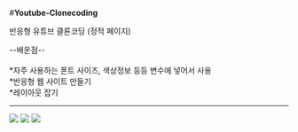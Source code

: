 #**Youtube-Clonecoding**

반응형 유튜브 클론코딩 (정적 페이지)


--배운점--<br><br>
*자주 사용하는 폰트 사이즈, 색상정보 등등 변수에 넣어서 사용<br>
*반응형 웹 사이트 만들기<br>
*레이아웃 잡기<br>





---
<img src="https://img.shields.io/badge/CSS-1572B6?style=flat-square&logo=CSS&logoColor=black"/>
<img src="https://img.shields.io/badge/HTML5-E34F26?style=flat-square&logo=HTML5&logoColor=black"/>
<img src="https://img.shields.io/badge/JS-F7DF1E?style=flat-square&logo=Javascript&logoColor=black"/>
